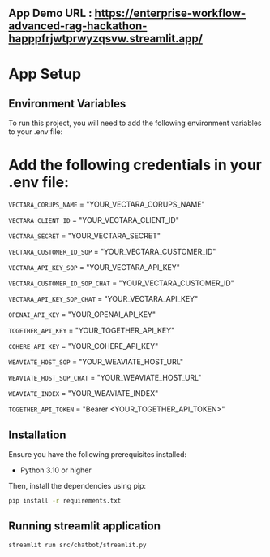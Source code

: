 ## App Demo URL : https://enterprise-workflow-advanced-rag-hackathon-happpfrjwtprwyzqsvw.streamlit.app/

# App Setup

## Environment Variables

To run this project, you will need to add the following environment variables to your .env file:

# Add the following credentials in your .env file:

`VECTARA_CORUPS_NAME` = "YOUR_VECTARA_CORUPS_NAME"

`VECTARA_CLIENT_ID` = "YOUR_VECTARA_CLIENT_ID"

`VECTARA_SECRET` = "YOUR_VECTARA_SECRET"

`VECTARA_CUSTOMER_ID_SOP` = "YOUR_VECTARA_CUSTOMER_ID"

`VECTARA_API_KEY_SOP` = "YOUR_VECTARA_API_KEY"

`VECTARA_CUSTOMER_ID_SOP_CHAT` = "YOUR_VECTARA_CUSTOMER_ID"

`VECTARA_API_KEY_SOP_CHAT` = "YOUR_VECTARA_API_KEY"

`OPENAI_API_KEY` = "YOUR_OPENAI_API_KEY"

`TOGETHER_API_KEY` = "YOUR_TOGETHER_API_KEY"

`COHERE_API_KEY` = "YOUR_COHERE_API_KEY"

`WEAVIATE_HOST_SOP` = "YOUR_WEAVIATE_HOST_URL"

`WEAVIATE_HOST_SOP_CHAT` = "YOUR_WEAVIATE_HOST_URL"

`WEAVIATE_INDEX` = "YOUR_WEAVIATE_INDEX"

`TOGETHER_API_TOKEN` = "Bearer <YOUR_TOGETHER_API_TOKEN>"


## Installation

Ensure you have the following prerequisites installed:

- Python 3.10 or higher

Then, install the dependencies using pip:

```bash
pip install -r requirements.txt
```

## Running streamlit application

```
streamlit run src/chatbot/streamlit.py
```
